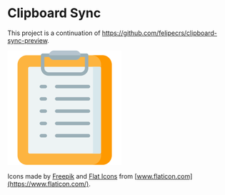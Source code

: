 
# Clipboard Sync

This project is a continuation of <https://github.com/felipecrs/clipboard-sync-preview>.

![Icon](./res/clipboard.png)

Icons made by [Freepik](https://www.flaticon.com/authors/freepik) and [Flat Icons](https://www.flaticon.com/authors/flat-icons) from [www.flaticon.com](https://www.flaticon.com/).
